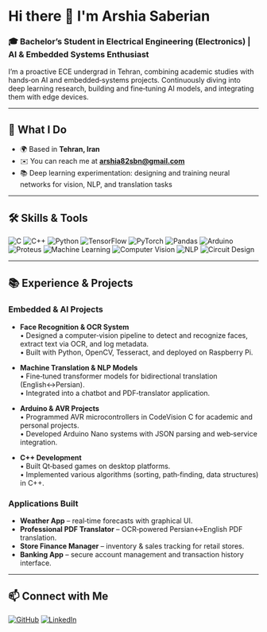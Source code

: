 # Hi there 👋 I'm **Arshia Saberian**

### 🎓 Bachelor’s Student in Electrical Engineering (Electronics) | AI & Embedded Systems Enthusiast

I’m a proactive ECE undergrad in Tehran, combining academic studies with hands‑on AI and embedded‑systems projects. Continuously diving into deep learning research, building and fine‑tuning AI models, and integrating them with edge devices.

---

## 🚀 What I Do

- 🌍 Based in **Tehran, Iran**  
- ✉️ You can reach me at **arshia82sbn@gmail.com**  
- 📚 Deep learning experimentation: designing and training neural networks for vision, NLP, and translation tasks  

---

## 🛠️ Skills & Tools

<p align="left">
  <img alt="C"                 src="https://img.shields.io/badge/-C-00599C?logo=c&logoColor=white" />
  <img alt="C++"               src="https://img.shields.io/badge/-C%2B%2B-00599C?logo=c%2B%2B&logoColor=white" />
  <img alt="Python"            src="https://img.shields.io/badge/-Python-3776AB?logo=python&logoColor=white" />
  <img alt="TensorFlow"        src="https://img.shields.io/badge/-TensorFlow-FF6F00?logo=tensorflow&logoColor=white" />
  <img alt="PyTorch"           src="https://img.shields.io/badge/-PyTorch-EE4C2C?logo=pytorch&logoColor=white" />
  <img alt="Pandas"            src="https://img.shields.io/badge/-Pandas-150458?logo=pandas&logoColor=white" />
  <img alt="Arduino"           src="https://img.shields.io/badge/-Arduino-00979D?logo=arduino&logoColor=white" />
  <img alt="Proteus"           src="https://img.shields.io/badge/-Proteus-000000?logo=proteus&logoColor=white" />
  <img alt="Machine Learning"  src="https://img.shields.io/badge/-Machine_Learning-4B8BBE?logo=machinelearning&logoColor=white" />
  <img alt="Computer Vision"   src="https://img.shields.io/badge/-Computer_Vision-FF6F00?logo=opencv&logoColor=white" />
  <img alt="NLP"               src="https://img.shields.io/badge/-NLP-FF6F00?logo=nlp&logoColor=white" />
  <img alt="Circuit Design"     src="https://img.shields.io/badge/-Circuit_Design-4F5D75?logo=fritzing&logoColor=white" />
</p>

---

## 📚 Experience & Projects

### Embedded & AI Projects
- **Face Recognition & OCR System**  
  • Designed a computer‑vision pipeline to detect and recognize faces, extract text via OCR, and log metadata.  
  • Built with Python, OpenCV, Tesseract, and deployed on Raspberry Pi.

- **Machine Translation & NLP Models**  
  • Fine‑tuned transformer models for bidirectional translation (English↔Persian).  
  • Integrated into a chatbot and PDF‑translator application.

- **Arduino & AVR Projects**  
  • Programmed AVR microcontrollers in CodeVision C for academic and personal projects.  
  • Developed Arduino Nano systems with JSON parsing and web‑service integration.

- **C++ Development**  
  • Built Qt‑based games on desktop platforms.  
  • Implemented various algorithms (sorting, path‑finding, data structures) in C++.

### Applications Built
- **Weather App** – real‑time forecasts with graphical UI.  
- **Professional PDF Translator** – OCR‑powered Persian↔English PDF translation.  
- **Store Finance Manager** – inventory & sales tracking for retail stores.  
- **Banking App** – secure account management and transaction history interface.

---

## 📫 Connect with Me

<p align="left">
  <a href="https://github.com/arshia82sbn" target="_blank"><img alt="GitHub" src="https://img.shields.io/badge/-GitHub-181717?logo=github&logoColor=white"/></a>
  <a href="https://www.linkedin.com/in/arshia-saberian-420709177" target="_blank"><img alt="LinkedIn" src="https://img.shields.io/badge/-LinkedIn-0A66C2?logo=linkedin&logoColor=white"/></a>
</p>

